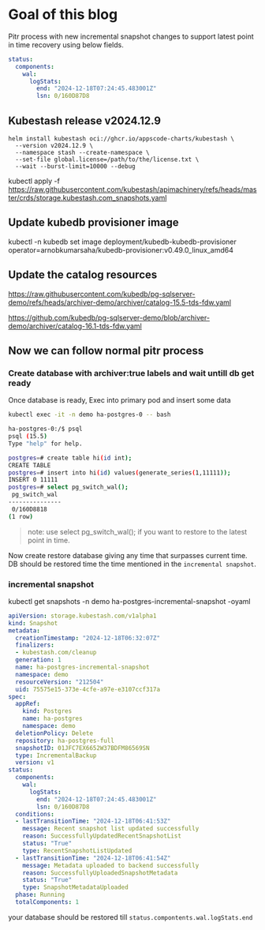 # Goal of this blog 
Pitr process with new incremental snapshot changes to support latest point in time recovery using below fields.
```yaml
status:
  components:
    wal:
      logStats:
        end: "2024-12-18T07:24:45.483001Z"
        lsn: 0/160D87D8
```
## Kubestash release v2024.12.9

```
helm install kubestash oci://ghcr.io/appscode-charts/kubestash \
  --version v2024.12.9 \
  --namespace stash --create-namespace \
  --set-file global.license=/path/to/the/license.txt \
  --wait --burst-limit=10000 --debug
```

kubectl apply -f https://raw.githubusercontent.com/kubestash/apimachinery/refs/heads/master/crds/storage.kubestash.com_snapshots.yaml

## Update kubedb provisioner image

kubectl -n kubedb set image deployment/kubedb-kubedb-provisioner operator=arnobkumarsaha/kubedb-provisioner:v0.49.0_linux_amd64


## Update the catalog resources

https://raw.githubusercontent.com/kubedb/pg-sqlserver-demo/refs/heads/archiver-demo/archiver/catalog-15.5-tds-fdw.yaml

https://github.com/kubedb/pg-sqlserver-demo/blob/archiver-demo/archiver/catalog-16.1-tds-fdw.yaml

## Now we can follow normal pitr process

### Create database with archiver:true labels and wait untill db get ready
Once database is ready,
Exec into primary pod and insert some data
```bash
kubectl exec -it -n demo ha-postgres-0 -- bash

ha-postgres-0:/$ psql
psql (15.5)
Type "help" for help.

postgres=# create table hi(id int);
CREATE TABLE
postgres=# insert into hi(id) values(generate_series(1,11111));
INSERT 0 11111
postgres=# select pg_switch_wal();
 pg_switch_wal 
---------------
 0/160D8818
(1 row)
```
> note: use select pg_switch_wal(); if you want to restore to the latest point in time.

Now create restore database giving any time that surpasses current time. DB should be restored time the time mentioned in the `incremental snapshot`.

### incremental snapshot

 kubectl get snapshots -n demo ha-postgres-incremental-snapshot -oyaml

```yaml
apiVersion: storage.kubestash.com/v1alpha1
kind: Snapshot
metadata:
  creationTimestamp: "2024-12-18T06:32:07Z"
  finalizers:
  - kubestash.com/cleanup
  generation: 1
  name: ha-postgres-incremental-snapshot
  namespace: demo
  resourceVersion: "212504"
  uid: 75575e15-373e-4cfe-a97e-e3107ccf317a
spec:
  appRef:
    kind: Postgres
    name: ha-postgres
    namespace: demo
  deletionPolicy: Delete
  repository: ha-postgres-full
  snapshotID: 01JFC7EX6652W37BDFM86569SN
  type: IncrementalBackup
  version: v1
status:
  components:
    wal:
      logStats:
        end: "2024-12-18T07:24:45.483001Z"
        lsn: 0/160D87D8
  conditions:
  - lastTransitionTime: "2024-12-18T06:41:53Z"
    message: Recent snapshot list updated successfully
    reason: SuccessfullyUpdatedRecentSnapshotList
    status: "True"
    type: RecentSnapshotListUpdated
  - lastTransitionTime: "2024-12-18T06:41:54Z"
    message: Metadata uploaded to backend successfully
    reason: SuccessfullyUploadedSnapshotMetadata
    status: "True"
    type: SnapshotMetadataUploaded
  phase: Running
  totalComponents: 1
```

your database should be restored till `status.compontents.wal.logStats.end`

